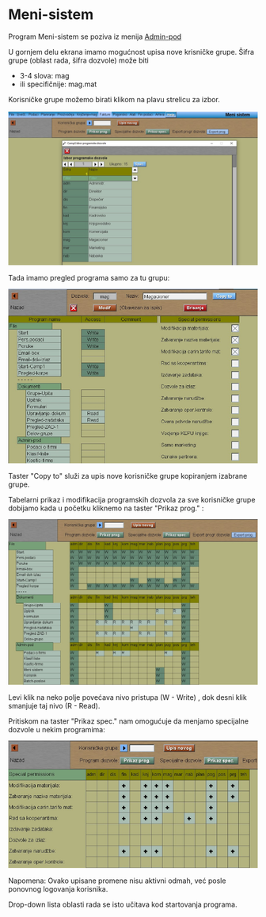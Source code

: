 # Meni-sistem

Program Meni-sistem se poziva iz menija [Admin-pod](../x2_sr.md)

U gornjem delu ekrana imamo mogućnost upisa nove krisničke grupe.
Šifra grupe (oblast rada, šifra dozvole) može biti 
- 3-4 slova:  mag
- ili specifičnije:  mag.mat

Korisničke grupe možemo birati klikom na plavu strelicu za izbor.

![Image](meni_sist_01.jpg)

Tada imamo pregled programa samo za tu grupu:

![Image](meni_sist_02.jpg)

Taster "Copy to"  služi za upis nove korisničke grupe
kopiranjem izabrane grupe.

Tabelarni prikaz i modifikacija programskih dozvola
za sve korisničke grupe dobijamo kada u početku kliknemo
na taster "Prikaz prog." :

![Image](meni_sist_03.jpg)

Levi klik na neko polje povećava nivo pristupa (W - Write) ,
dok desni klik smanjuje taj nivo (R - Read).

Pritiskom na taster "Prikaz spec." nam omogućuje da menjamo
specijalne dozvole u nekim programima:

![Image](meni_sist_04.jpg)

Napomena:  Ovako upisane promene nisu aktivni odmah, već
posle ponovnog logovanja korisnika.

Drop-down lista oblasti rada se isto učitava kod startovanja programa.
